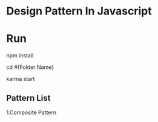 # Design Pattern In Javascript

# Run
npm install

cd #{Folder Name}

karma start


## Pattern List
1.Composite Pattern

